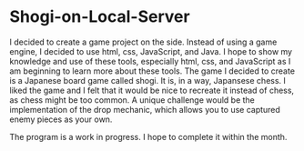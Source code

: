 # Shogi-on-Local-Server
I decided to create a game project on the side. Instead of using a game engine, I decided to use html, css, JavaScript, and Java. I hope to show my knowledge and use of these tools, especially html, css, and JavaScript as I am beginning to learn more about these tools. The game I decided to create is a Japanese board game called shogi. It is, in a way, Japansese chess. I liked the game and I felt that it would be nice to recreate it instead of chess, as chess might be too common. A unique challenge would be the implementation of the drop mechanic, which allows you to use captured enemy pieces as your own.

The program is a work in progress. I hope to complete it within the month.
